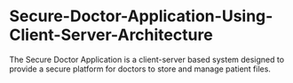 # Secure-Doctor-Application-Using-Client-Server-Architecture
The Secure Doctor Application is a client-server based system designed to provide a secure platform for doctors to store and manage patient files.
